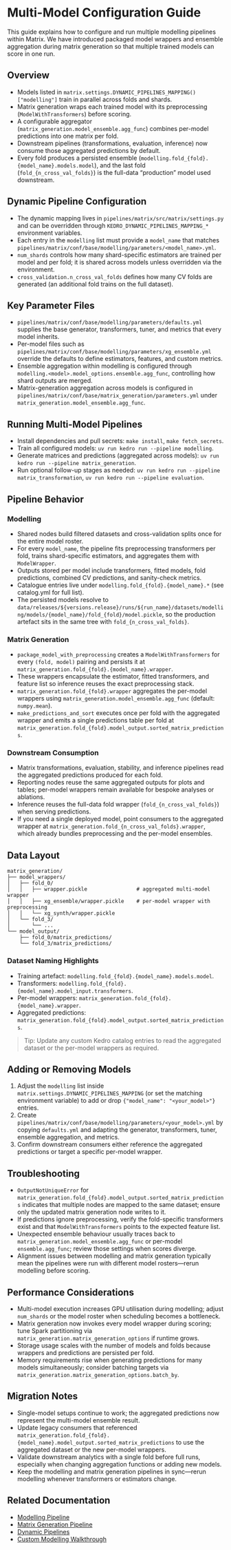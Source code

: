 # Multi-Model Configuration Guide

This guide explains how to configure and run multiple modelling pipelines within Matrix. We have introduced packaged model wrappers and ensemble aggregation during matrix generation so that multiple trained models can score in one run.

## Overview

- Models listed in `matrix.settings.DYNAMIC_PIPELINES_MAPPING()["modelling"]` train in parallel across folds and shards.
- Matrix generation wraps each trained model with its preprocessing (`ModelWithTransformers`) before scoring.
- A configurable aggregator (`matrix_generation.model_ensemble.agg_func`) combines per-model predictions into one matrix per fold.
- Downstream pipelines (transformations, evaluation, inference) now consume those aggregated predictions by default.
- Every fold produces a persisted ensemble (`modelling.fold_{fold}.{model_name}.models.model`), and the last fold (`fold_{n_cross_val_folds}`) is the full-data “production” model used downstream.

## Dynamic Pipeline Configuration

- The dynamic mapping lives in `pipelines/matrix/src/matrix/settings.py` and can be overridden through `KEDRO_DYNAMIC_PIPELINES_MAPPING_*` environment variables.
- Each entry in the `modelling` list must provide a `model_name` that matches `pipelines/matrix/conf/base/modelling/parameters/<model_name>.yml`.
- `num_shards` controls how many shard-specific estimators are trained per model and per fold; it is shared across models unless overridden via the environment.
- `cross_validation.n_cross_val_folds` defines how many CV folds are generated (an additional fold trains on the full dataset).

## Key Parameter Files

- `pipelines/matrix/conf/base/modelling/parameters/defaults.yml` supplies the base generator, transformers, tuner, and metrics that every model inherits.
- Per-model files such as `pipelines/matrix/conf/base/modelling/parameters/xg_ensemble.yml` override the defaults to define estimators, features, and custom metrics.
- Ensemble aggregation within modelling is configured through `modelling.<model>.model_options.ensemble.agg_func`, controlling how shard outputs are merged.
- Matrix-generation aggregation across models is configured in `pipelines/matrix/conf/base/matrix_generation/parameters.yml` under `matrix_generation.model_ensemble.agg_func`.

## Running Multi-Model Pipelines

- Install dependencies and pull secrets: `make install`, `make fetch_secrets`.
- Train all configured models: `uv run kedro run --pipeline modelling`.
- Generate matrices and predictions (aggregated across models): `uv run kedro run --pipeline matrix_generation`.
- Run optional follow-up stages as needed: `uv run kedro run --pipeline matrix_transformation`, `uv run kedro run --pipeline evaluation`.

## Pipeline Behavior

### Modelling

- Shared nodes build filtered datasets and cross-validation splits once for the entire model roster.
- For every `model_name`, the pipeline fits preprocessing transformers per fold, trains shard-specific estimators, and aggregates them with `ModelWrapper`.
- Outputs stored per model include transformers, fitted models, fold predictions, combined CV predictions, and sanity-check metrics.
- Catalogue entries live under `modelling.fold_{fold}.{model_name}.*` (see catalog.yml for full list).
- The persisted models resolve to `data/releases/${versions.release}/runs/${run_name}/datasets/modelling/models/{model_name}/fold_{fold}/model.pickle`, so the production artefact sits in the same tree with `fold_{n_cross_val_folds}`.

### Matrix Generation

- `package_model_with_preprocessing` creates a `ModelWithTransformers` for every `(fold, model)` pairing and persists it at `matrix_generation.fold_{fold}.{model_name}.wrapper`.
- These wrappers encapsulate the estimator, fitted transformers, and feature list so inference reuses the exact preprocessing stack.
- `matrix_generation.fold_{fold}.wrapper` aggregates the per-model wrappers using `matrix_generation.model_ensemble.agg_func` (default: `numpy.mean`).
- `make_predictions_and_sort` executes once per fold with the aggregated wrapper and emits a single predictions table per fold at `matrix_generation.fold_{fold}.model_output.sorted_matrix_predictions`.

### Downstream Consumption

- Matrix transformations, evaluation, stability, and inference pipelines read the aggregated predictions produced for each fold.
- Reporting nodes reuse the same aggregated outputs for plots and tables; per-model wrappers remain available for bespoke analyses or ablations.
- Inference reuses the full-data fold wrapper (`fold_{n_cross_val_folds}`) when serving predictions.
- If you need a single deployed model, point consumers to the aggregated wrapper at `matrix_generation.fold_{n_cross_val_folds}.wrapper`, which already bundles preprocessing and the per-model ensembles.

## Data Layout

```
matrix_generation/
├── model_wrappers/
│   ├── fold_0/
│   │   ├── wrapper.pickle                # aggregated multi-model wrapper
│   │   ├── xg_ensemble/wrapper.pickle    # per-model wrapper with preprocessing
│   │   └── xg_synth/wrapper.pickle
│   └── fold_3/
│       └── ...
└── model_output/
    ├── fold_0/matrix_predictions/
    └── fold_3/matrix_predictions/
```

### Dataset Naming Highlights

- Training artefact: `modelling.fold_{fold}.{model_name}.models.model`.
- Transformers: `modelling.fold_{fold}.{model_name}.model_input.transformers`.
- Per-model wrappers: `matrix_generation.fold_{fold}.{model_name}.wrapper`.
- Aggregated predictions: `matrix_generation.fold_{fold}.model_output.sorted_matrix_predictions`.

> Tip: Update any custom Kedro catalog entries to read the aggregated dataset or the per-model wrappers as required.

## Adding or Removing Models

1. Adjust the `modelling` list inside `matrix.settings.DYNAMIC_PIPELINES_MAPPING` (or set the matching environment variable) to add or drop `{"model_name": "<your_model>"}` entries.
2. Create `pipelines/matrix/conf/base/modelling/parameters/<your_model>.yml` by copying `defaults.yml` and adapting the generator, transformers, tuner, ensemble aggregation, and metrics.
3. Confirm downstream consumers either reference the aggregated predictions or target a specific per-model wrapper.

## Troubleshooting

- `OutputNotUniqueError` for `matrix_generation.fold_{fold}.model_output.sorted_matrix_predictions` indicates that multiple nodes are mapped to the same dataset; ensure only the updated matrix generation node writes to it.
- If predictions ignore preprocessing, verify the fold-specific transformers exist and that `ModelWithTransformers` points to the expected feature list.
- Unexpected ensemble behaviour usually traces back to `matrix_generation.model_ensemble.agg_func` or per-model `ensemble.agg_func`; review those settings when scores diverge.
- Alignment issues between modelling and matrix generation typically mean the pipelines were run with different model rosters—rerun modelling before scoring.

## Performance Considerations

- Multi-model execution increases GPU utilisation during modelling; adjust `num_shards` or the model roster when scheduling becomes a bottleneck.
- Matrix generation now invokes every model wrapper during scoring; tune Spark partitioning via `matrix_generation.matrix_generation_options` if runtime grows.
- Storage usage scales with the number of models and folds because wrappers and predictions are persisted per fold.
- Memory requirements rise when generating predictions for many models simultaneously; consider batching targets via `matrix_generation.matrix_generation_options.batch_by`.

## Migration Notes

- Single-model setups continue to work; the aggregated predictions now represent the multi-model ensemble result.
- Update legacy consumers that referenced `matrix_generation.fold_{fold}.{model_name}.model_output.sorted_matrix_predictions` to use the aggregated dataset or the new per-model wrappers.
- Validate downstream analytics with a single fold before full runs, especially when changing aggregation functions or adding new models.
- Keep the modelling and matrix generation pipelines in sync—rerun modelling whenever transformers or estimators change.

## Related Documentation

- [Modelling Pipeline](pipeline_steps/modelling.md)
- [Matrix Generation Pipeline](pipeline_steps/matrix_generation.md)
- [Dynamic Pipelines](../getting_started/deep_dive/kedro_extensions.md#dynamic-pipelines)
- [Custom Modelling Walkthrough](../getting_started/deep_dive/walkthroughs/custom_modelling.ipynb)
